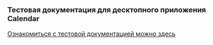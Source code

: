 ### Тестовая документация для десктопного приложения Calendar

[Ознакомиться с тестовой документацией можно здесь](https://docs.google.com/spreadsheets/d/12fPBq-chByVljO-BX1gnQVSm-bxh8afxHr6EfrAdbn0/edit#gid=2112080165)
